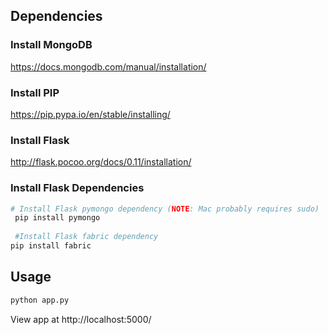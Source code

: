 ## Dependencies 

### Install MongoDB
https://docs.mongodb.com/manual/installation/

### Install PIP
https://pip.pypa.io/en/stable/installing/

### Install Flask 
http://flask.pocoo.org/docs/0.11/installation/

### Install Flask Dependencies
```bash
# Install Flask pymongo dependency (NOTE: Mac probably requires sudo)
 pip install pymongo
 
 #Install Flask fabric dependency
pip install fabric
```

## Usage
```bash
python app.py
```

View app at http://localhost:5000/
